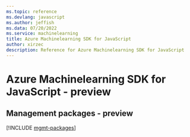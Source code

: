 ```yaml
---
ms.topic: reference
ms.devlang: javascript
ms.author: jeffish
ms.data: 07/20/2022
ms.service: machinelearning
title: Azure Machinelearning SDK for JavaScript
author: xirzec
description: Reference for Azure Machinelearning SDK for JavaScript
---
```

# Azure Machinelearning SDK for JavaScript - preview

## Management packages - preview
[!INCLUDE [mgmt-packages](machinelearning-mgmt-index.md)]
